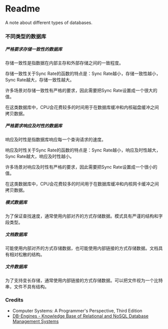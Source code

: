 # Readme
A note about different types of databases.

### 不同类型的数据库

##### 严格要求存储一致性的数据库

存储一致性是指数据在内部主存和外部存储之间的一致程度。

存储一致性关于Sync Rate的函数的特点是：Sync Rate越小，存储一致性越小，Sync Rate越大，存储一致性越大。

许多场景对存储一致性有严格的要求，因此需要把Sync Rate设置成一个很大的值。

在这类数据库中，CPU会花费较多的时间用于在数据库缓冲和内核磁盘缓冲之间拷贝数据。

##### 严格要求响应及时性的数据库

响应及时性是指数据库响应每一个查询请求的速度。

响应及时性关于Sync Rate的函数的特点是：Sync Rate越小，响应及时性越大，Sync Rate越大，响应及时性越小。

许多场景对响应及时性有严格的要求，因此需要把Sync Rate设置成一个很小的值。

在这类数据库中，CPU会花费较多的时间用于在数据库缓冲和内核网卡缓冲之间拷贝数据。

##### 模式数据库
为了保证查找速度，通常使用内部对齐的方式存储数据。模式具有严谨的结构和字段类型。

##### 文档数据库
可能使用内部对齐的方式存储数据，也可能使用内部链接的方式存储数据。文档具有相对松散的结构。

##### 文件数据库
为了支持变长存储，通常使用内部链接的方式存储数据。可以把文件视为一个比特串，文件不具有结构。

### Credits
- Computer Systems: A Programmer's Perspective, Third Edition
- [DB-Engines - Knowledge Base of Relational and NoSQL Database Management Systems](https://db-engines.com/)
